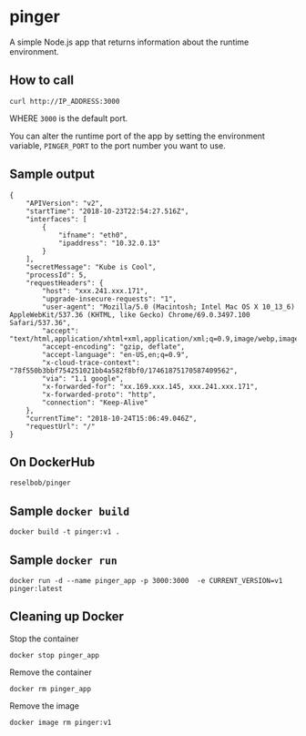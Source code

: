 # pinger
A simple Node.js app that returns information about the runtime environment.

## How to call

`curl http://IP_ADDRESS:3000`

WHERE `3000` is the default port.

You can alter the runtime port of the app by setting the environment variable, `PINGER_PORT` to the port number you want to use.

## Sample output

```$json
{
    "APIVersion": "v2",
    "startTime": "2018-10-23T22:54:27.516Z",
    "interfaces": [
        {
            "ifname": "eth0",
            "ipaddress": "10.32.0.13"
        }
    ],
    "secretMessage": "Kube is Cool",
    "processId": 5,
    "requestHeaders": {
        "host": "xxx.241.xxx.171",
        "upgrade-insecure-requests": "1",
        "user-agent": "Mozilla/5.0 (Macintosh; Intel Mac OS X 10_13_6) AppleWebKit/537.36 (KHTML, like Gecko) Chrome/69.0.3497.100 Safari/537.36",
        "accept": "text/html,application/xhtml+xml,application/xml;q=0.9,image/webp,image/apng,*/*;q=0.8",
        "accept-encoding": "gzip, deflate",
        "accept-language": "en-US,en;q=0.9",
        "x-cloud-trace-context": "78f550b3bbf754251021bb4a582f8bf0/17461875170587409562",
        "via": "1.1 google",
        "x-forwarded-for": "xx.169.xxx.145, xxx.241.xxx.171",
        "x-forwarded-proto": "http",
        "connection": "Keep-Alive"
    },
    "currentTime": "2018-10-24T15:06:49.046Z",
    "requestUrl": "/"
}
```

## On DockerHub
`reselbob/pinger`

## Sample `docker build`
```$xslt
docker build -t pinger:v1 .
```

## Sample `docker run`
```$xslt
docker run -d --name pinger_app -p 3000:3000  -e CURRENT_VERSION=v1 pinger:latest
```

## Cleaning up Docker
Stop the container

`docker stop pinger_app`

Remove the container

`docker rm pinger_app`

Remove the image

`docker image rm pinger:v1`
